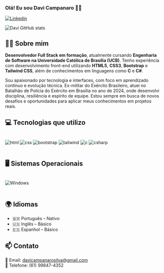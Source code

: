 ### Olá! Eu sou Davi Campanaro 👋🚀

[![Linkedin](https://img.shields.io/badge/LinkedIn-0077B5?style=for-the-badge&logo=linkedin&logoColor=white)](https://www.linkedin.com/in/davi-campanaro-silva-%F0%9F%87%A7%F0%9F%87%B7%F0%9F%87%AE%F0%9F%87%B9-4a956626a/)

![Davi GitHub stats](https://github-readme-stats.vercel.app/api?username=DaviCSilva12&show_icons=true&theme=dark)

## 👨‍💻 Sobre mim

**Desenvolvedor Full Stack em formação**, atualmente cursando **Engenharia de Software na Universidade Católica de Brasília (UCB)**. Tenho experiência com desenvolvimento front-end utilizando **HTML5**, **CSS3**, **Bootstrap** e **Tailwind CSS**, além de conhecimentos em linguagens como **C** e **C#**.

Sou apaixonado por tecnologia e interfaces, com foco em aprendizado contínuo e evolução técnica. Ex-militar do Exército Brasileiro, atuei no Batalhão de Polícia do Exército em Brasília no ano de 2024, onde desenvolvi disciplina, resiliência e espírito de equipe. Estou sempre em busca de novos desafios e oportunidades para aplicar meus conhecimentos em projetos reais.

## 💻 Tecnologias que utilizo

<div style="display: inline_block"><br>
    <img align="center" alt="html" src="https://img.shields.io/badge/HTML5-E34F26?style=for-the-badge&logo=html5&logoColor=white">
    <img align="center" alt="css" src="https://img.shields.io/badge/CSS3-1572B6?style=for-the-badge&logo=css3&logoColor=white">
    <img align="center" alt="bootstrap" src="https://img.shields.io/badge/Bootstrap-563D7C?style=for-the-badge&logo=bootstrap&logoColor=white">
    <img align="center" alt="tailwind" src="https://img.shields.io/badge/TailwindCSS-38B2AC?style=for-the-badge&logo=tailwind-css&logoColor=white">
    <img align="center" alt="c" src="https://img.shields.io/badge/C-00599C?style=for-the-badge&logo=c&logoColor=white">
    <img align="center" alt="csharp" src="https://img.shields.io/badge/CSharp-239120?style=for-the-badge&logo=c-sharp&logoColor=white">
</div><br/>

## 🖥️ Sistemas Operacionais

<div style="display: inline_block"><br>
    <img align="center" alt="Windows" src="https://img.shields.io/badge/Windows-0078D6?style=for-the-badge&logo=windows&logoColor=white">
</div><br/>

## 🌍 Idiomas

- 🇧🇷 Português – Nativo  
- 🇺🇸 Inglês – Básico  
- 🇪🇸 Espanhol – Básico

## 📫 Contato

📧 Email: davicampanarosilva@gmail.com  
📱 Telefone: (61) 99847-4352
